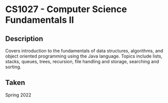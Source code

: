 # CS1027 - Computer Science Fundamentals II

## Description

Covers introduction to the fundamentals of data structures, algorithms, and object oriented programming using the Java language. Topics include lists, stacks, queues, trees, recursion, file handling and storage, searching and sorting.

## Taken

Spring 2022
